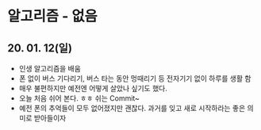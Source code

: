 # 알고리즘 - 없음
 
## 20. 01. 12(일)
 - 인생 알고리즘을 배움
 - 폰 없이 버스 기다리기, 버스 타는 동안 멍때리기 등 전자기기 없이 하루를 생활 함
 - 매우 불편하지만 예전엔 어떻게 살았나 싶기도 했다.
 - 오늘 처음 쉬어 본다. ㅎㅎ 쉬는 Commit~
 - 예전 폰의 추억들이 모두 없어졌지만 괜찮다. 과거를 잊고 새로 시작하라는 좋은 의미로 받아들이자